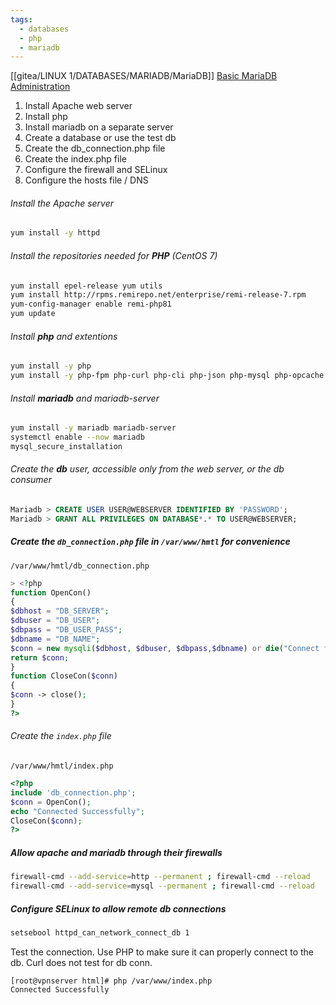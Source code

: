 ```yaml
---
tags:
  - databases
  - php
  - mariadb
---
```

[[gitea/LINUX 1/DATABASES/MARIADB/MariaDB]]
[Basic MariaDB Administration](http://127.0.0.1:8088/books/linux-administration/page/basic-mariadb-administration)

1. Install Apache web server
2. Install php
3. Install mariadb on a separate server
4. Create a database or use the test db
5. Create the db_connection.php file
6. Create the index.php file
7. Configure the firewall and SELinux
8. Configure the hosts file / DNS

###### Install the Apache server

```sh
yum install -y httpd
```

###### Install the repositories needed for **PHP** (CentOS 7)

```sh
yum install epel-release yum utils
yum install http://rpms.remirepo.net/enterprise/remi-release-7.rpm
yum-config-manager enable remi-php81
yum update
```

###### Install **php** and extentions

```sh
yum install -y php
yum install -y php-fpm php-curl php-cli php-json php-mysql php-opcache php-dom php-exif php-fileinfo php-zip php-mbstring php-hash php-imagick php-openssl php-pcre php-xml php-bcmath php-filter php-pear php-gd php-mcrypt php-intl php-iconv php-zlib php-xmlreader
```

###### Install **mariadb** and mariadb-server

```sh
yum install -y mariadb mariadb-server
systemctl enable --now mariadb
mysql_secure_installation
```

###### Create the **db** user, accessible only from the web server, or the db consumer

```sql
Mariadb > CREATE USER USER@WEBSERVER IDENTIFIED BY 'PASSWORD';
Mariadb > GRANT ALL PRIVILEGES ON DATABASE*.* TO USER@WEBSERVER;
```

##### Create the `db_connection.php` file in `/var/www/hmtl` for convenience

`/var/www/hmtl/db_connection.php`
```php
> <?php
function OpenCon()
{
$dbhost = "DB_SERVER";
$dbuser = "DB_USER";
$dbpass = "DB_USER_PASS";
$dbname = "DB_NAME";
$conn = new mysqli($dbhost, $dbuser, $dbpass,$dbname) or die("Connect failed: %s\n". $conn -> error);
return $conn;
}
function CloseCon($conn)
{
$conn -> close();
}
?>
```

###### Create the `index.php` file

`/var/www/hmtl/index.php`
```php
<?php
include 'db_connection.php';
$conn = OpenCon();
echo "Connected Successfully";
CloseCon($conn);
?>
```

##### Allow apache and mariadb through their firewalls

```bash
firewall-cmd --add-service=http --permanent ; firewall-cmd --reload
firewall-cmd --add-service=mysql --permanent ; firewall-cmd --reload
```

##### Configure SELinux to allow remote db connections

```sh
setsebool httpd_can_network_connect_db 1
```

Test the connection.
Use PHP to make sure it can properly connect to the db. Curl does not test for db conn.

```
[root@vpnserver html]# php /var/www/index.php
Connected Successfully
```
